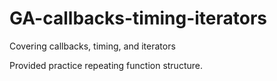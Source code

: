 # GA-callbacks-timing-iterators
Covering callbacks, timing, and iterators

Provided practice repeating function structure. 
